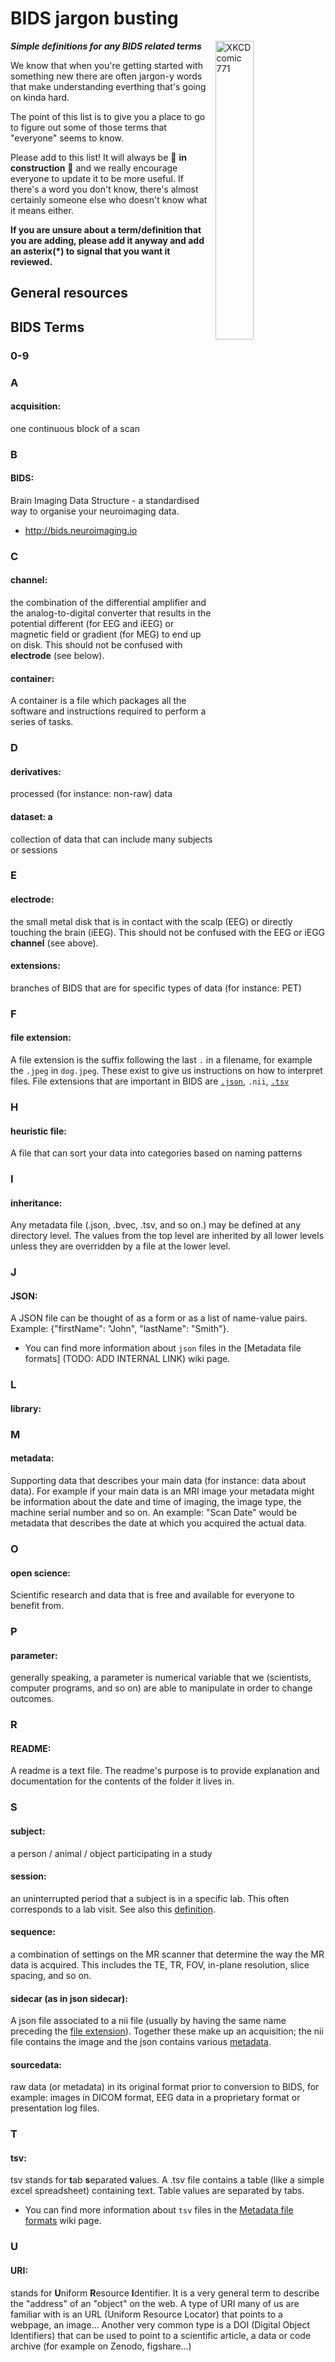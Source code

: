 # BIDS jargon busting

<img align="right" width="35%" src="https://imgs.xkcd.com/comics/period_speech.png" alt="XKCD comic 771"/>

**_Simple definitions for any BIDS related terms_**

We know that when you're getting started with something new there are often
jargon-y words that make understanding everthing that's going on kinda hard.

The point of this list is to give you a place to go to figure out some of those
terms that "everyone" seems to know.

Please add to this list! It will always be :construction: **in construction**
:construction: and we really encourage everyone to update it to be more useful.
If there's a word you don't know, there's almost certainly someone else who
doesn't know what it means either.

**If you are unsure about a term/definition that you are adding, please add it
anyway and add an asterix(\*) to signal that you want it reviewed.**

## General resources

## BIDS Terms

### 0-9

### A

#### **acquisition**:

one continuous block of a scan

### B

#### **BIDS**:

Brain Imaging Data Structure - a standardised way to organise your neuroimaging
data.

-   http://bids.neuroimaging.io

### C

#### **channel**:

the combination of the differential amplifier and the analog-to-digital
converter that results in the potential different (for EEG and iEEG) or magnetic
field or gradient (for MEG) to end up on disk. This should not be confused with
**electrode** (see below).

#### **container**:

A container is a file which packages all the software and instructions required
to perform a series of tasks.

### D

#### **derivatives**:

processed (for instance: non-raw) data

#### **dataset**: a

collection of data that can include many subjects or sessions

### E

#### **electrode**:

the small metal disk that is in contact with the scalp (EEG) or directly
touching the brain (iEEG). This should not be confused with the EEG or iEGG
**channel** (see above).

#### **extensions**:

branches of BIDS that are for specific types of data (for instance: PET)

### F

#### **file extension**:

A file extension is the suffix following the last `.` in a filename, for example
the `.jpeg` in `dog.jpeg`. These exist to give us instructions on how to
interpret files. File extensions that are important in BIDS are [`.json`](#j),
`.nii`, [`.tsv`](#t)

### H

#### **heuristic file**:

A file that can sort your data into categories based on naming patterns

### I

#### **inheritance**:

Any metadata file (.json, .bvec, .tsv, and so on.) may be defined at any
directory level. The values from the top level are inherited by all lower levels
unless they are overridden by a file at the lower level.

### J

#### **JSON**:

A JSON file can be thought of as a form or as a list of name-value pairs.
Example: {"firstName": "John", "lastName": "Smith"}.

-   You can find more information about `json` files in the
    [Metadata file formats] (TODO: ADD INTERNAL LINK)
    wiki page.

### L

#### **library**:

### M

#### **metadata**:

Supporting data that describes your main data (for instance: data about data).
For example if your main data is an MRI image your metadata might be information
about the date and time of imaging, the image type, the machine serial number
and so on. An example: "Scan Date" would be metadata that describes the date at
which you acquired the actual data.

### O

#### **open science**:

Scientific research and data that is free and available for everyone to benefit
from.

### P

#### **parameter**:

generally speaking, a parameter is numerical variable that we (scientists,
computer programs, and so on) are able to manipulate in order to change
outcomes.

### R

#### **README**:

A readme is a text file. The readme's purpose is to provide explanation and
documentation for the contents of the folder it lives in.

### S

#### **subject**:

a person / animal / object participating in a study

#### **session**:

an uninterrupted period that a subject is in a specific lab. This often
corresponds to a lab visit. See also this
[definition](https://bids-specification.readthedocs.io/en/stable/02-common-principles.html#definitions).

#### **sequence**:

a combination of settings on the MR scanner that determine the way the MR data
is acquired. This includes the TE, TR, FOV, in-plane resolution, slice spacing,
and so on.

#### **sidecar** (as in json sidecar):

A json file associated to a nii file (usually by having the same name preceding
the [file extension](#f)). Together these make up an acquisition; the nii file
contains the image and the json contains various [metadata](#m).

#### **sourcedata**:

raw data (or metadata) in its original format prior to conversion to BIDS, for
example: images in DICOM format, EEG data in a proprietary format or
presentation log files.

### T

#### **tsv**:

tsv stands for **t**ab **s**eparated **v**alues. A .tsv file contains a table
(like a simple excel spreadsheet) containing text. Table values are separated by
tabs.

-   You can find more information about `tsv` files in the
    [Metadata file formats](https://github.com/bids-standard/bids-starter-kit/wiki/Metadata-file-formats)
    wiki page.

### U

#### **URI**:

stands for **U**niform **R**esource **I**dentifier. It is a very general term to
describe the "address" of an "object" on the web. A type of URI many of us are
familiar with is an URL (Uniform Resource Locator) that points to a webpage, an
image... Another very common type is a DOI (Digital Object Identifiers) that can
be used to point to a scientific article, a data or code archive (for example on
Zenodo, figshare...)
